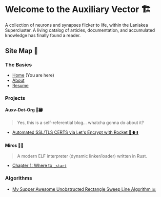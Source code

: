 <head>
  <title>Home | Auxv.org</title>
  <meta name="author" content="Owen Friedman">
  <meta name="description" content="I am the slugcat, slayer of dragons, eater of bugs. A hangry(🌮) self-taught software developer trying to rewrite the world one line at a time.">
</head>

<style>
#title {
  border-bottom: 2px solid var(--overlay);
  margin-bottom: 15px;
}
</style>

<h1 id="title">Welcome to the Auxiliary Vector 🏗️</h1>

A collection of neurons and synapses flicker to life, within the Laniakea Supercluster. A living catalog of articles, documentation, and accumulated knowledge has finally found a reader.


## Site Map 📜

### The Basics

- [Home](/) (You are here)
- [About](/about)
- [Resume](/resume/imperial.pdf)

### Projects

#### Auxv-Dot-Org 🧠🗃️
> Yes, this is a self-referential blog... whatcha gonna do about it?
- [Automated SSL/TLS CERTS via Let's Encrypt with Rocket 🔐⬆️⬇️](projects/auxv-dot-org/lets_encrypt_acme)

#### Miros 🌸🌿
> A modern ELF interpreter (dynamic linker/loader) written in Rust.
- [Chapter 1: Where to `_start`](projects/miros/chapter_1)
<!-- - [Chapter 2: The Three Musketeers](projects/miros/chapter_2) -->
<!-- - [Chapter 3: An Unmoving Pie 🥧](projects/miros/chapter_3) -->
<!-- - [Chapter 4: The Bugs In The Wallpaper](projects/miros/chapter_4) -->

### Algorithms

- [My Supper Awesome Unobstructed Rectangle Sweep Line Algorithm 📊](/algorithms/unobstructed_sweep_line)
